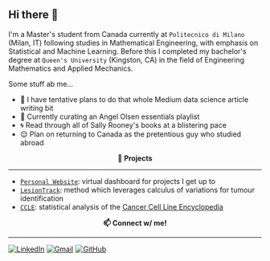 ## Hi there 👋


I'm a Master's student from Canada currently at `Politecnico di Milano` (Milan, IT) following studies in Mathematical Engineering, with emphasis on Statistical and Machine Learning.  Before this I completed my bachelor's degree at `Queen's University` (Kingston, CA) in the field of Engineering Mathematics and Applied Mechanics. 

Some stuff ab me...
* 🐙 I have tentative plans to do that whole Medium data science article writing bit
* 🥑 Currently curating an Angel Olsen essentials playlist
* 🌀 Read through all of Sally Rooney's books at a blistering pace
* 😌 Plan on returning to Canada as the pretentious guy who studied abroad 


<p align="center" style="font-weight:bold"> 🔨 <b> Projects </b> <p>

---
* [`Personal Website`](https://nnethercott.github.io/natenethercott/index.html): virtual dashboard for projects I get up to 
* [`LesionTrack`](https://github.com/nnethercott/LesionTrack): method which leverages calculus of variations for tumour identification
* [`CCLE`](): statistical analysis of the [Cancer Cell Line Encyclopedia](https://sites.broadinstitute.org/ccle/)
  

<p align="center" style="font-weight:bold">📫<b> Connect w/ me! </b> <p>

---
[![LinkedIn](https://img.shields.io/badge/linkedin-%230077B5.svg?style=for-the-badge&logo=linkedin&logoColor=white)](https://www.linkedin.com/in/nate-nethercott-99b546176/)
[![Gmail](https://img.shields.io/badge/Gmail-D14836?style=for-the-badge&logo=gmail&logoColor=white)](mailto:natenethercott@gmail.com)
[![GitHub](https://img.shields.io/badge/github-%23121011.svg?style=for-the-badge&logo=github&logoColor=white)](https://github.com/nnethercott)
  
  
<!--
**nnethercott/nnethercott** is a ✨ _special_ ✨ repository because its `README.md` (this file) appears on your GitHub profile.

Here are some ideas to get you started:

- 🔭 I’m currently working on ...
- 🌱 I’m currently learning ...
- 👯 I’m looking to collaborate on ...
- 🤔 I’m looking for help with ...
- 💬 Ask me about ...
- 📫 How to reach me: ...
- 😄 Pronouns: ...
- ⚡ Fun fact: ...
-->
